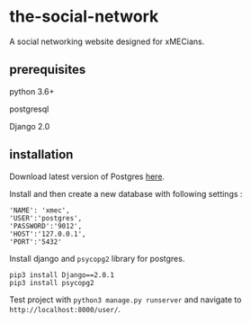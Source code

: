 # the-social-network
A social networking website designed for xMECians.

## prerequisites

python 3.6+

postgresql

Django 2.0

## installation

Download latest version of Postgres [here](https://www.postgresql.org/download/). 

Install and then create a new database with following settings :

```
'NAME': 'xmec',
'USER':'postgres',
'PASSWORD':'9012',
'HOST':'127.0.0.1',
'PORT':'5432'
```

Install django and `psycopg2` library for postgres. 
```
pip3 install Django==2.0.1
pip3 install psycopg2
```

Test project with `python3 manage.py runserver` and navigate to `http://localhost:8000/user/`.